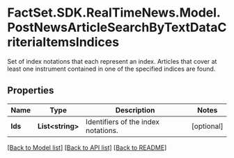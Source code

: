 # FactSet.SDK.RealTimeNews.Model.PostNewsArticleSearchByTextDataCriteriaItemsIndices
Set of index notations that each represent an index. Articles that cover at least one instrument contained in one of the specified indices are found.

## Properties

Name | Type | Description | Notes
------------ | ------------- | ------------- | -------------
**Ids** | **List&lt;string&gt;** | Identifiers of the index notations. | [optional] 

[[Back to Model list]](../README.md#documentation-for-models) [[Back to API list]](../README.md#documentation-for-api-endpoints) [[Back to README]](../README.md)

